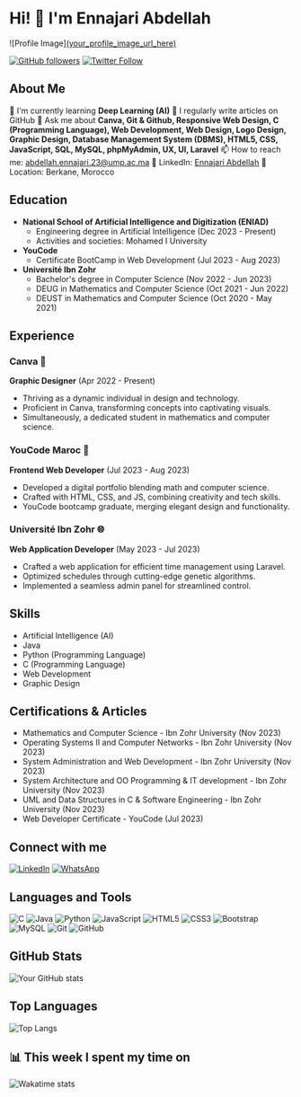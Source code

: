 # Hi! 👋 I'm Ennajari Abdellah

![Profile Image][(your_profile_image_url_here)](https://github.com/ennajari/ennajari/blob/main/Chat%20bot%20(2).gif)

[![GitHub followers](https://img.shields.io/github/followers/ennajari?style=social)](https://github.com/ennajari)
[![Twitter Follow](https://img.shields.io/twitter/follow/ennajari?style=social)](https://twitter.com/ennajari)

## About Me
🌱 I'm currently learning **Deep Learning (AI)**
📝 I regularly write articles on GitHub
💬 Ask me about **Canva, Git & Github, Responsive Web Design, C (Programming Language), Web Development, Web Design, Logo Design, Graphic Design, Database Management System (DBMS), HTML5, CSS, JavaScript, SQL, MySQL, phpMyAdmin, UX, UI, Laravel**
📫 How to reach me: abdellah.ennajari.23@ump.ac.ma
🔗 LinkedIn: [Ennajari Abdellah](https://www.linkedin.com/in/ennajari-abdellah)
📍 Location: Berkane, Morocco

## Education
- **National School of Artificial Intelligence and Digitization (ENIAD)**
  - Engineering degree in Artificial Intelligence (Dec 2023 - Present)
  - Activities and societies: Mohamed I University
- **YouCode**
  - Certificate BootCamp in Web Development (Jul 2023 - Aug 2023)
- **Université Ibn Zohr**
  - Bachelor's degree in Computer Science (Nov 2022 - Jun 2023)
  - DEUG in Mathematics and Computer Science (Oct 2021 - Jun 2022)
  - DEUST in Mathematics and Computer Science (Oct 2020 - May 2021)

## Experience
### Canva 🎨
**Graphic Designer** (Apr 2022 - Present)
- Thriving as a dynamic individual in design and technology.
- Proficient in Canva, transforming concepts into captivating visuals.
- Simultaneously, a dedicated student in mathematics and computer science.

### YouCode Maroc 🚀
**Frontend Web Developer** (Jul 2023 - Aug 2023)
- Developed a digital portfolio blending math and computer science.
- Crafted with HTML, CSS, and JS, combining creativity and tech skills.
- YouCode bootcamp graduate, merging elegant design and functionality.

### Université Ibn Zohr 🌐
**Web Application Developer** (May 2023 - Jul 2023)
- Crafted a web application for efficient time management using Laravel.
- Optimized schedules through cutting-edge genetic algorithms.
- Implemented a seamless admin panel for streamlined control.

## Skills
- Artificial Intelligence (AI)
- Java
- Python (Programming Language)
- C (Programming Language)
- Web Development
- Graphic Design

## Certifications & Articles
- Mathematics and Computer Science - Ibn Zohr University (Nov 2023)
- Operating Systems II and Computer Networks - Ibn Zohr University (Nov 2023)
- System Administration and Web Development - Ibn Zohr University (Nov 2023)
- System Architecture and OO Programming & IT development - Ibn Zohr University (Nov 2023)
- UML and Data Structures in C & Software Engineering - Ibn Zohr University (Nov 2023)
- Web Developer Certificate - YouCode (Jul 2023)

## Connect with me
[![LinkedIn](https://img.shields.io/badge/LinkedIn-0077B5?style=for-the-badge&logo=linkedin&logoColor=white)](https://www.linkedin.com/in/ennajari-abdellah)
[![WhatsApp](https://img.shields.io/badge/WhatsApp-25D366?style=for-the-badge&logo=whatsapp&logoColor=white)](https://wa.me/yournumber)

## Languages and Tools
![C](https://img.shields.io/badge/-C-00599C?style=flat-square&logo=c)
![Java](https://img.shields.io/badge/-Java-007396?style=flat-square&logo=java)
![Python](https://img.shields.io/badge/-Python-3776AB?style=flat-square&logo=Python&logoColor=white)
![JavaScript](https://img.shields.io/badge/-JavaScript-F7DF1E?style=flat-square&logo=javascript&logoColor=black)
![HTML5](https://img.shields.io/badge/-HTML5-E34F26?style=flat-square&logo=html5&logoColor=white)
![CSS3](https://img.shields.io/badge/-CSS3-1572B6?style=flat-square&logo=css3)
![Bootstrap](https://img.shields.io/badge/-Bootstrap-563D7C?style=flat-square&logo=bootstrap)
![MySQL](https://img.shields.io/badge/-MySQL-4479A1?style=flat-square&logo=mysql&logoColor=white)
![Git](https://img.shields.io/badge/-Git-F05032?style=flat-square&logo=git&logoColor=white)
![GitHub](https://img.shields.io/badge/-GitHub-181717?style=flat-square&logo=github)

## GitHub Stats
![Your GitHub stats](https://github-readme-stats.vercel.app/api?username=ennajari&show_icons=true&theme=radical)

## Top Languages
![Top Langs](https://github-readme-stats.vercel.app/api/top-langs/?username=ennajari&layout=compact&theme=radical)

## 📊 This week I spent my time on
![Wakatime stats](https://github-readme-stats-taupe-two.vercel.app/api/wakatime?username=ennajari&hide_title=true&hide_border=true&langs_count=5&bg_color=00000000&text_color=777)
